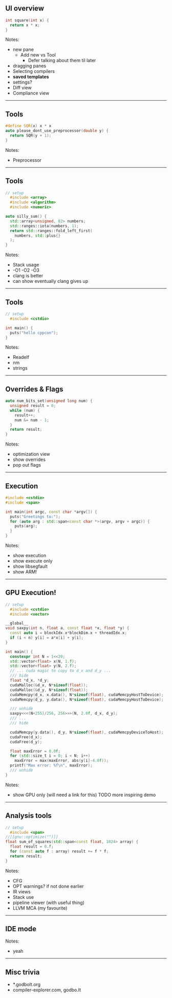 ## UI overview

```cpp
int square(int x) {
  return x * x;
}
```

<!-- .element: data-ce -->

Notes:
- new pane
  - Add new vs Tool
    - Defer talking about them til later
- dragging panes
- Selecting compilers
- **saved templates**
- settings?
- Diff view
- Compliance view

---

## Tools

```cpp
#define SQR(x) x * x
auto please_dont_use_preprocessor(double y) {
  return SQR(y + 1);
}
```
<!-- .element: data-ce -->

Notes:
- Preprocessor

---

## Tools

```cpp
// setup
  #include <array>
  #include <algorithm>
  #include <numeric>

auto silly_sum() {
  std::array<unsigned, 82> numbers;
  std::ranges::iota(numbers, 1);
  return std::ranges::fold_left_first(
    numbers, std::plus{}
  );
}
```

<!-- .element: data-ce -->

Notes:
- Stack usage
- -O1 -O2 -O3
- clang is better
- can show eventually clang gives up 

---

## Tools

```cpp
// setup
  #include <cstdio>

int main() {
  puts("hello cppcon");
}

```

<!-- .element: data-ce -->

Notes:
- Readelf
- nm
- strings

---

## Overrides & Flags

```cpp
auto num_bits_set(unsigned long num) {
  unsigned result = 0;
  while (num) {
    result++;
    num &= num - 1;
  }
  return result;
}
```

<!-- .element: data-ce data-ce-options="-pedantic -Wshadow -Wconversion" -->

Notes:
- optimization view
- show overrides
- pop out flags

---

## Execution

```cpp
#include <cstdio>
#include <span>

int main(int argc, const char *argv[]) {
  puts("Greetings to:");
  for (auto arg : std::span<const char *>(argv, argv + argc)) {
    puts(arg);
  }
}
```
<!-- .element: data-ce -->

Notes:
- show execution
- show execute only
- show libsegfault
- show ARM!

---

## GPU Execution!

```cpp
// setup
  #include <cstdio>
  #include <vector>

__global__
void saxpy(int n, float a, const float *x, float *y) {
  const auto i = blockIdx.x*blockDim.x + threadIdx.x;
  if (i < n) y[i] = a*x[i] + y[i];
}

int main() {
  constexpr int N = 1<<20;
  std::vector<float> x(N, 1.f);
  std::vector<float> y(N, 2.f);
  // ... cuda magic to copy to d_x and d_y ...
  /// hide
  float *d_x, *d_y;
  cudaMalloc(&d_x, N*sizeof(float)); 
  cudaMalloc(&d_y, N*sizeof(float));
  cudaMemcpy(d_x, x.data(), N*sizeof(float), cudaMemcpyHostToDevice);
  cudaMemcpy(d_y, y.data(), N*sizeof(float), cudaMemcpyHostToDevice);

  /// unhide
  saxpy<<<(N+255)/256, 256>>>(N, 2.0f, d_x, d_y);
  /// ...
  /// hide

  cudaMemcpy(y.data(), d_y, N*sizeof(float), cudaMemcpyDeviceToHost);
  cudaFree(d_x);
  cudaFree(d_y);

  float maxError = 0.0f;
  for (std::size_t i = 0; i < N; i++)
    maxError = max(maxError, abs(y[i]-4.0f));
  printf("Max error: %f\n", maxError);
  /// unhide
}
```

<!-- .element: data-ce data-ce-language="cuda" -->

Notes:
- show GPU only (will need a link for this) TODO more inspiring demo

---

## Analysis tools

```cpp
// setup
  #include <span>
//[[gnu::optimize("")]]
float sum_of_squares(std::span<const float, 1024> array) {
  float result = 0.f;
  for (const auto f : array) result += f * f;
  return result;
}
```
<!-- .element: data-ce data-ce-options="-O3" -->

Notes:
- CFG
- OPT warnings? if not done earlier
- IR views
- Stack use
- pipeline viewer (with useful thing)
- LLVM MCA (my favourite)

---

## IDE mode

Notes:
- yeah

---

## Misc trivia

- *.godbolt.org
- compiler-explorer.com, godbo.lt

